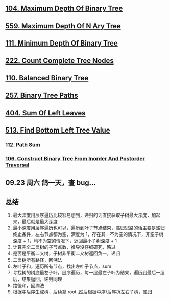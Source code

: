 ## [104. Maximum Depth Of Binary Tree](../../all/101-200/104-maximum-depth-of-binary-tree.md)

## [559. Maximum Depth Of N Ary Tree](../../all/501-600/559-maximum-depth-of-n-ary-tree.md)

## [111. Minimum Depth Of Binary Tree](../../all/101-200/111-minimum-depth-of-binary-tree.md)

## [222. Count Complete Tree Nodes](../../all/201-300/222-count-complete-tree-nodes.md)

## [110. Balanced Binary Tree](../../all/101-200/110-balanced-binary-tree.md)

## [257. Binary Tree Paths](../../all/201-300/257-binary-tree-paths.md)

## [404. Sum Of Left Leaves](../../all/401-500/404-sum-of-left-leaves.md)

## [513. Find Bottom Left Tree Value](../../all/501-600/513-find-bottom-left-tree-value.md)

### [112. Path Sum](../../all/101-200/112-path-sum.md)

### [106. Construct Binary Tree From Inorder And Postorder Traversal](../../all/101-200/106-construct-binary-tree-from-inorder-and-postorder-traversal.md)

## 09.23 周六 鸽一天，查 bug...

## 总结

1. 最大深度用层序遍历比较容易想到，递归的话直接获取子树最大深度，加起来，最后就是最大深度
2. 最小深度用层序遍历也可以，遍历到叶子节点结束，递归思路的话主要是递归终止条件，左右节点都为空，深度为 1，存在其一不为空的情况下，非空子树深度 + 1，均不为空的情况下，返回最小子树深度 + 1
3. 计算完全二叉树的子节点数，推导没仔细研究，略过
4. 是否是平衡二叉树，子树非平衡二叉树返回负一，递归
5. 二叉树所有路径，回溯法
6. 左叶子和，遍历所有节点，找出左叶子节点，sum
7. 寻找树的树底最左子叶，层序遍历，每一层最左子叶为结果，遍历到最后一层后，结果返回，递归同理
8. 路径和，回溯法
9. 根据中后序生成树，后续拿 root ,然后根据中序/后序拆左右子树，递归
